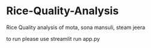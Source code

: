 # Rice-Quality-Analysis
Rice Quality analysis of mota, sona mansuli, steam jeera

to run please use
streamlit run app.py
